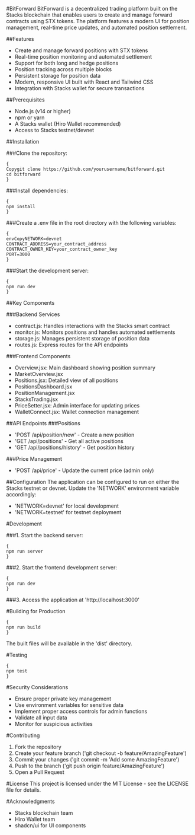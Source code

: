 #BitForward
BitForward is a decentralized trading platform built on the Stacks blockchain that enables users to create and manage forward contracts using STX tokens. The platform features a modern UI for position management, real-time price updates, and automated position settlement.


##Features
- Create and manage forward positions with STX tokens
- Real-time position monitoring and automated settlement
- Support for both long and hedge positions
- Position tracking across multiple blocks
- Persistent storage for position data
- Modern, responsive UI built with React and Tailwind CSS
- Integration with Stacks wallet for secure transactions

##Prerequisites

- Node.js (v14 or higher)
- npm or yarn
- A Stacks wallet (Hiro Wallet recommended)
- Access to Stacks testnet/devnet

##Installation

###Clone the repository:

```
{
Copygit clone https://github.com/yourusername/bitforward.git
cd bitforward
}
```

###Install dependencies:

```
{
npm install
}
```

###Create a .env file in the root directory with the following variables:

```
{
envCopyNETWORK=devnet
CONTRACT_ADDRESS=your_contract_address
CONTRACT_OWNER_KEY=your_contract_owner_key
PORT=3000
}
```

###Start the development server:

```
{
npm run dev
}
```

##Key Components

###Backend Services
- contract.js: Handles interactions with the Stacks smart contract
- monitor.js: Monitors positions and handles automated settlements
- storage.js: Manages persistent storage of position data
- routes.js: Express routes for the API endpoints

###Frontend Components
- Overview.jsx: Main dashboard showing position summary
- MarketOverview.jsx
- Positions.jsx: Detailed view of all positions
- PositionsDashboard.jsx
- PositionManagement.jsx
- StacksTrading.jsx
- PriceSetter.jsx: Admin interface for updating prices
- WalletConnect.jsx: Wallet connection management
  

##API Endpoints
###Positions

- 'POST /api/position/new' - Create a new position
- 'GET /api/positions' - Get all active positions
- 'GET /api/positions/history' - Get position history

###Price Management

- 'POST /api/price' - Update the current price (admin only)

##Configuration
The application can be configured to run on either the Stacks testnet or devnet. Update the 'NETWORK' environment variable accordingly:

- 'NETWORK=devnet' for local development
- 'NETWORK=testnet' for testnet deployment

#Development

###1. Start the backend server:

```
{
npm run server
}
```

###2. Start the frontend development server:

```
{
npm run dev
}
```

###3. Access the application at 'http://localhost:3000'

#Building for Production
```
{
npm run build
}
```
The built files will be available in the 'dist' directory.

#Testing
```
{
npm test
}
```

#Security Considerations
- Ensure proper private key management
- Use environment variables for sensitive data
- Implement proper access controls for admin functions
- Validate all input data
- Monitor for suspicious activities

#Contributing
1. Fork the repository
2. Create your feature branch ('git checkout -b feature/AmazingFeature')
3. Commit your changes ('git commit -m 'Add some AmazingFeature')
4. Push to the branch ('git push origin feature/AmazingFeature')
5. Open a Pull Request

#License
This project is licensed under the MIT License - see the LICENSE file for details.

#Acknowledgments
- Stacks blockchain team
- Hiro Wallet team
- shadcn/ui for UI components
